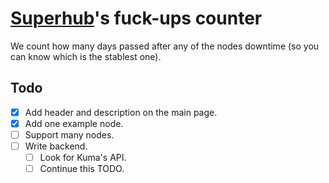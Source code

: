 # [Superhub](https://superhub.host)'s fuck-ups counter

We count how many days passed after any of the nodes downtime (so you can know which is the stablest one).

## Todo

- [x] Add header and description on the main page.
- [x] Add one example node.
- [ ] Support many nodes.
- [ ] Write backend.
  - [ ] Look for Kuma's API.
  - [ ] Continue this TODO.
